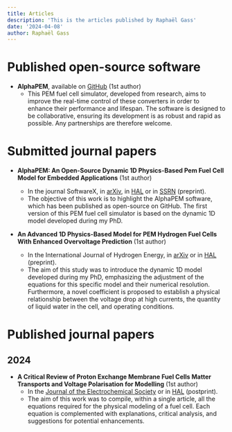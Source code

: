 ```yaml
---
title: Articles
description: 'This is the articles published by Raphaël Gass'
date: '2024-04-08'
author: Raphaël Gass
---
```

	
# Published open-source software
- **AlphaPEM**, available on [GitHub](https://github.com/gassraphael/AlphaPEM) (1st author)
    - This PEM fuel cell simulator, developed from research, aims to improve the real-time control of these converters in order to enhance their performance and lifespan. The software is designed to be collaborative, ensuring its development is as robust and rapid as possible. Any partnerships are therefore welcome.	
	
# Submitted journal papers
- **AlphaPEM: An Open-Source Dynamic 1D Physics-Based Pem Fuel Cell Model for Embedded Applications** (1st author)
    - In the journal SoftwareX, in [arXiv](https://doi.org/10.48550/arXiv.2407.12373), in [HAL](https://hal.science/hal-04647829) or in [SSRN](http://ssrn.com/abstract=4946674) (preprint).
    - The objective of this work is to highlight the AlphaPEM software, which has been published as open-source on GitHub. The first version of this PEM fuel cell simulator is based on the dynamic 1D model developed during my PhD. 

- **An Advanced 1D Physics-Based Model for PEM Hydrogen Fuel Cells With Enhanced Overvoltage Prediction** (1st author)
	- In the International Journal of Hydrogen Energy, in [arXiv](https://doi.org/10.48550/arXiv.2404.07508) or in [HAL](https://hal.science/hal-04530852) (preprint).
	- The aim of this study was to introduce the dynamic 1D model developed during my PhD, emphasizing the adjustment of the equations for this specific model and their numerical resolution. Furthermore, a novel coefficient is proposed to establish a physical relationship between the voltage drop at high currents, the quantity of liquid water in the cell, and operating conditions.
	
# Published journal papers
## 2024
- **A Critical Review of Proton Exchange Membrane Fuel Cells Matter Transports and Voltage Polarisation for Modelling** (1st author)
	- In the [Journal of the Electrochemical Society](https://doi.org/10.1149/1945-7111/ad305a) or in [HAL](https://hal.science/hal-04493419) (postprint).
	- The aim of this work was to compile, within a single article, all the equations required for the physical modeling of a fuel cell. Each equation is complemented with explanations, critical analysis, and suggestions for potential enhancements.

